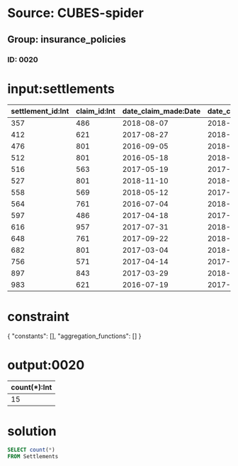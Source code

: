 # Source: CUBES-spider
## Group: insurance_policies
### ID: 0020

# input:settlements

| settlement_id:Int | claim_id:Int | date_claim_made:Date | date_claim_settled:Date | amount_claimed:Int | amount_settled:Int | customer_policy_id:Int |
|---|---|---|---|---|---|---|
| 357 | 486 | 2018-08-07 | 2018-01-16 | 38543 | 1181 | 515 |
| 412 | 621 | 2017-08-27 | 2018-02-04 | 57669 | 1427 | 617 |
| 476 | 801 | 2016-09-05 | 2018-03-02 | 30954 | 1805 | 943 |
| 512 | 801 | 2016-05-18 | 2018-02-11 | 82506 | 1737 | 133 |
| 516 | 563 | 2017-05-19 | 2017-10-06 | 37302 | 1767 | 638 |
| 527 | 801 | 2018-11-10 | 2018-02-15 | 25078 | 930 | 727 |
| 558 | 569 | 2018-05-12 | 2017-11-30 | 16603 | 1516 | 536 |
| 564 | 761 | 2016-07-04 | 2018-02-20 | 62680 | 1676 | 839 |
| 597 | 486 | 2017-04-18 | 2017-12-24 | 4456 | 1698 | 359 |
| 616 | 957 | 2017-07-31 | 2018-01-27 | 24055 | 1262 | 590 |
| 648 | 761 | 2017-09-22 | 2018-02-14 | 32079 | 1266 | 805 |
| 682 | 801 | 2017-03-04 | 2018-02-20 | 56850 | 1508 | 564 |
| 756 | 571 | 2017-04-14 | 2017-11-15 | 8634 | 1293 | 448 |
| 897 | 843 | 2017-03-29 | 2018-02-20 | 20569 | 1885 | 678 |
| 983 | 621 | 2016-07-19 | 2017-11-04 | 3864 | 1042 | 419 |

# constraint

{
  "constants": [],
  "aggregation_functions": []
}

# output:0020

| count(*):Int |
|---|
| 15 |

# solution

```sql
SELECT count(*)
FROM Settlements
```
